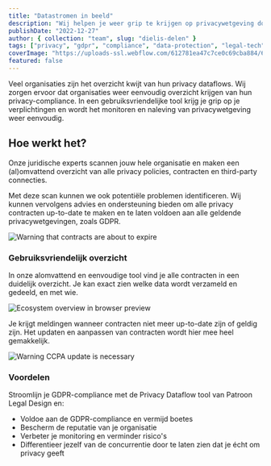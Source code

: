 ```yaml
---
title: "Datastromen in beeld"
description: "Wij helpen je weer grip te krijgen op privacywetgeving door een uitgebreide scan van je organisatie en implementatie van een gebruiksvriendelijke tool voor privacy-compliance monitoring."
publishDate: "2022-12-27"
author: { collection: "team", slug: "dielis-delen" }
tags: ["privacy", "gdpr", "compliance", "data-protection", "legal-tech"]
coverImage: "https://uploads-ssl.webflow.com/612781ea47c7ce0c69cba884/643d0aa5c96b4e5790d16c0e_Base.svg"
featured: false
---
```


Veel organisaties zijn het overzicht kwijt van hun privacy dataflows. Wij zorgen ervoor dat organisaties weer eenvoudig overzicht krijgen van hun privacy-compliance. In een gebruiksvriendelijke tool krijg je grip op je verplichtingen en wordt het monitoren en naleving van privacywetgeving weer eenvoudig.

## Hoe werkt het?

Onze juridische experts scannen jouw hele organisatie en maken een (al)omvattend overzicht van alle privacy policies, contracten en third-party connecties.

Met deze scan kunnen we ook potentiële problemen identificeren. Wij kunnen vervolgens advies en ondersteuning bieden om alle privacy contracten up-to-date te maken en te laten voldoen aan alle geldende privacywetgevingen, zoals GDPR.

![Warning that contracts are about to expire](https://uploads-ssl.webflow.com/612781ea47c7ce0c69cba884/66a78defa9c9f17f4f5a6a09_63aafe832e85b30b2daa2037_Ad%2520002%2520-%2520Image%25202%2520-%2520w%2520864px.png)

### Gebruiksvriendelijk overzicht

In onze alomvattend en eenvoudige tool vind je alle contracten in een duidelijk overzicht. Je kan exact zien welke data wordt verzameld en gedeeld, en met wie.

![Ecosystem overview in browser preview](https://uploads-ssl.webflow.com/612781ea47c7ce0c69cba884/66a78defa9c9f17f4f5a6a13_63aafe9f0fc27334af4a6e91_Ad%2520002%2520-%2520Image%25203%2520-%2520w%2520864px.png)

Je krijgt meldingen wanneer contracten niet meer up-to-date zijn of geldig zijn. Het updaten en aanpassen van contracten wordt hier mee heel gemakkelijk.

![Warning CCPA update is necessary](https://uploads-ssl.webflow.com/612781ea47c7ce0c69cba884/66a78defa9c9f17f4f5a6a19_63aafebae93ff879cf946be3_Ad%2520002%2520-%2520Image%25204%2520-%2520w%2520864px.png)

### Voordelen

Stroomlijn je GDPR-compliance met de Privacy Dataflow tool van Patroon Legal Design en:

- Voldoe aan de GDPR-compliance en vermijd boetes
- Bescherm de reputatie van je organisatie
- Verbeter je monitoring en verminder risico's
- Differentieer jezelf van de concurrentie door te laten zien dat je écht om privacy geeft

